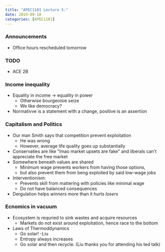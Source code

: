 ```yaml
---
title: "APEC1101 Lecture 5:"
date: 2019-09-18
categories: [APEC1101]
---
```


### Announcements

- Office hours rescheduled tomorrow

### TODO

- ACE 2B

### Income inequality

- Equality in income &rarr; equality in power
    - Otherwise bourgeoisie seize
    - We like democracy?
- Normativve is a statement with a change, positive is an assertion     


### Capitalism and Politics

- Our man Smith says that competition prevent exploitation
    - He was wrong
    - However, average life quality goes up substantially
- Conservaties are like "lmao market upsets are fake" and liberals сan't appreciate the free market
- Somewhere beneath values are shared 
    - Minimum wage prevents workers  from having those options,
    - but also prevent them from beng exploited by said low-wage jobs
- Interventionism:
    - Prevents skill from mattering with policies like minimal wage
    - Do not have balanced consequences
- Dergulation helps *winners* more than it hurts *losers*

### Ecnomics in vacuum

- Ecosystem is requried to sink wastes and acquire resources
    - Markets do not exist around exploitation, hence race to the bottom
- Laws of Thermoddynamics
    - Go solar! -Liu
    - Entropy always increases
    - Go solar and then recycle. (Liu thanks you for attending his ted talk)
